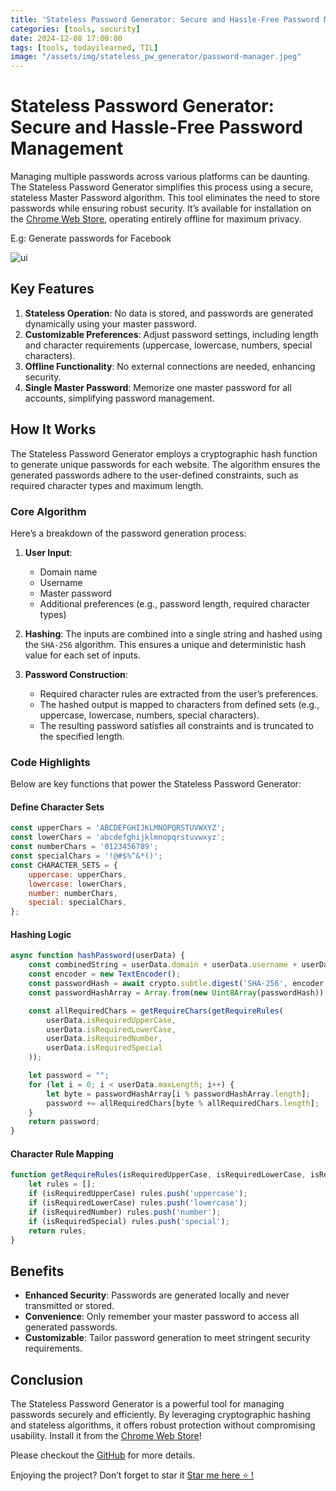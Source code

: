 ```yaml
---
title: 'Stateless Password Generator: Secure and Hassle-Free Password Management'
categories: [tools, security]
date: 2024-12-08 17:00:00
tags: [tools, todayilearned, TIL]
image: "/assets/img/stateless_pw_generator/password-manager.jpeg"
---
```


# Stateless Password Generator: Secure and Hassle-Free Password Management

Managing multiple passwords across various platforms can be daunting. The Stateless Password Generator simplifies this process using a secure, stateless Master Password algorithm. This tool eliminates the need to store passwords while ensuring robust security. It’s available for installation on the [Chrome Web Store](https://chromewebstore.google.com/detail/stateless-password-manage/cfmcfaddoadgpdnhbnofmbnhooigchlk), operating entirely offline for maximum privacy.

E.g: Generate passwords for Facebook

![ui](https://github.com/user-attachments/assets/3fee35ef-4058-4885-aed0-7ca888b9496e)

## Key Features

1. **Stateless Operation**: No data is stored, and passwords are generated dynamically using your master password.
2. **Customizable Preferences**: Adjust password settings, including length and character requirements (uppercase, lowercase, numbers, special characters).
3. **Offline Functionality**: No external connections are needed, enhancing security.
4. **Single Master Password**: Memorize one master password for all accounts, simplifying password management.

## How It Works

The Stateless Password Generator employs a cryptographic hash function to generate unique passwords for each website. The algorithm ensures the generated passwords adhere to the user-defined constraints, such as required character types and maximum length.

### Core Algorithm

Here’s a breakdown of the password generation process:

1. **User Input**:

   - Domain name
   - Username
   - Master password
   - Additional preferences (e.g., password length, required character types)

2. **Hashing**: The inputs are combined into a single string and hashed using the `SHA-256` algorithm. This ensures a unique and deterministic hash value for each set of inputs.

3. **Password Construction**:

   - Required character rules are extracted from the user’s preferences.
   - The hashed output is mapped to characters from defined sets (e.g., uppercase, lowercase, numbers, special characters).
   - The resulting password satisfies all constraints and is truncated to the specified length.

### Code Highlights

Below are key functions that power the Stateless Password Generator:

#### Define Character Sets

```javascript
const upperChars = 'ABCDEFGHIJKLMNOPQRSTUVWXYZ';
const lowerChars = 'abcdefghijklmnopqrstuvwxyz';
const numberChars = '0123456789';
const specialChars = '!@#$%^&*()';
const CHARACTER_SETS = {
    uppercase: upperChars,
    lowercase: lowerChars,
    number: numberChars,
    special: specialChars,
};
```

#### Hashing Logic

```javascript
async function hashPassword(userData) {
    const combinedString = userData.domain + userData.username + userData.masterPassword + userData.pwVersion;
    const encoder = new TextEncoder();
    const passwordHash = await crypto.subtle.digest('SHA-256', encoder.encode(combinedString));
    const passwordHashArray = Array.from(new Uint8Array(passwordHash));

    const allRequiredChars = getRequireChars(getRequireRules(
        userData.isRequiredUpperCase,
        userData.isRequiredLowerCase,
        userData.isRequiredNumber,
        userData.isRequiredSpecial
    ));

    let password = "";
    for (let i = 0; i < userData.maxLength; i++) {
        let byte = passwordHashArray[i % passwordHashArray.length];
        password += allRequiredChars[byte % allRequiredChars.length];
    }
    return password;
}
```

#### Character Rule Mapping

```javascript
function getRequireRules(isRequiredUpperCase, isRequiredLowerCase, isRequiredNumber, isRequiredSpecial) {
    let rules = [];
    if (isRequiredUpperCase) rules.push('uppercase');
    if (isRequiredLowerCase) rules.push('lowercase');
    if (isRequiredNumber) rules.push('number');
    if (isRequiredSpecial) rules.push('special');
    return rules;
}
```

## Benefits

- **Enhanced Security**: Passwords are generated locally and never transmitted or stored.
- **Convenience**: Only remember your master password to access all generated passwords.
- **Customizable**: Tailor password generation to meet stringent security requirements.

## Conclusion

The Stateless Password Generator is a powerful tool for managing passwords securely and efficiently. By leveraging cryptographic hashing and stateless algorithms, it offers robust protection without compromising usability. Install it from the [Chrome Web Store](https://chromewebstore.google.com/detail/stateless-password-manage/cfmcfaddoadgpdnhbnofmbnhooigchlk)!

Please checkout the [GitHub](https://github.com/hgky95/password-manager) for more details.

Enjoying the project? Don’t forget to star it <a href="https://github.com/hgky95/password-manager">Star me here ⭐ !</a>

